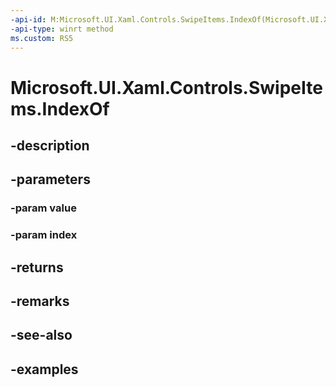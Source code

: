 ```yaml
---
-api-id: M:Microsoft.UI.Xaml.Controls.SwipeItems.IndexOf(Microsoft.UI.Xaml.Controls.SwipeItem,System.UInt32@)
-api-type: winrt method
ms.custom: RS5
---
```


<!-- Method syntax.
public bool SwipeItems.IndexOf(SwipeItem value, UInt32 index)
-->

# Microsoft.UI.Xaml.Controls.SwipeItems.IndexOf

## -description

## -parameters
### -param value

### -param index

## -returns

## -remarks

## -see-also

## -examples

